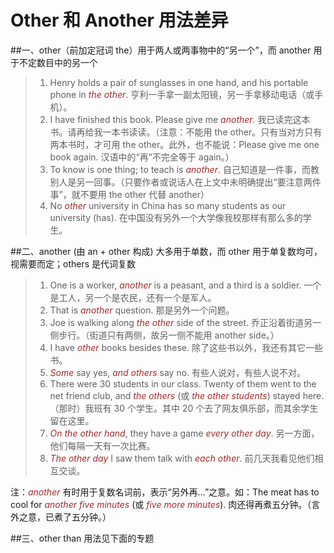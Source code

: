 # Other 和 Another 用法差异
##一、other（前加定冠词 the）用于两人或两事物中的“另一个”，而 another 用于不定数目中的另一个
>1. Henry holds a pair of sunglasses in one hand, and his portable phone in *the other*. 亨利一手拿一副太阳镜，另一手拿移动电话（或手机）。
>2. I have finished this book. Please give me *another*. 我已读完这本书。请再给我一本书读读。（注意：不能用 the other。只有当对方只有两本书时，才可用 the other。此外，也不能说：Please give me one book again. 汉语中的“再”不完全等于 again。）
>3. To know is one thing; to teach is *another*. 自己知道是一件事，而教别人是另一回事。（只要作者或说话人在上文中未明确提出“要注意两件事”，就不要用 the other 代替 another）
>4. No *other* university in China has so many students as our university (has). 在中国没有另外一个大学像我校那样有那么多的学生。

##二、another (由 an + other 构成) 大多用于单数，而 other 用于单复数均可，视需要而定；others 是代词复数
>1. One is a worker, *another* is a peasant, and a third is a soldier. 一个是工人，另一个是农民，还有一个是军人。
>2. That is *another* question. 那是另外一个问题。
>3. Joe is walking along *the other* side of the street. 乔正沿着街道另一侧步行。（街道只有两侧，故另一侧不能用 another side。）
>4. I have *other* books besides these. 除了这些书以外，我还有其它一些书。
>5. *Some* say yes, *and others* say no. 有些人说对，有些人说不对。
>6. There were 30 students in our class. Twenty of them went to the net friend club, and *the others* (或 *the other students*) stayed here. （那时）我班有 30 个学生。其中 20 个去了网友俱乐部，而其余学生留在这里。
>7. *On the other hand*, they have a game *every other day*. 另一方面，他们每隔一天有一次比赛。
>8. *The other day* I saw them talk with *each other*. 前几天我看见他们相互交谈。

注：*another* 有时用于复数名词前，表示“另外再…”之意。如：The meat has to cool for *another five minutes* (或 *five more minutes*). 肉还得再煮五分钟。（言外之意，已煮了五分钟。）

##三、other than 用法见下面的专题

<style>em {color: brown;}</style>